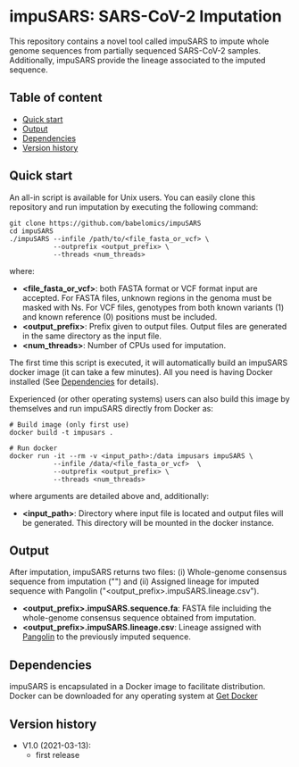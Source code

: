 # impuSARS: SARS-CoV-2 Imputation

This repository contains a novel tool called impuSARS to impute whole genome sequences from partially sequenced SARS-CoV-2 samples. Additionally, impuSARS provide the lineage associated to the imputed sequence.

## <a name="TOC">Table of content</a>
 * [Quick start](#quickstart)
 * [Output](#output)
 * [Dependencies](#dependencies)
 * [Version history](#versionhistory)


## <a name="quickstart">Quick start</a>

An all-in script is available for Unix users. You can easily clone this repository and run imputation by executing the following command:

```
git clone https://github.com/babelomics/impuSARS
cd impuSARS
./impuSARS --infile /path/to/<file_fasta_or_vcf> \
           --outprefix <output_prefix> \
           --threads <num_threads>
```

where:
 * **<file_fasta_or_vcf>**: both FASTA format or VCF format input are accepted. For FASTA files, unknown regions in the genoma must be masked with Ns. For VCF files, genotypes from both known variants (1) and known reference (0) positions must be included.
 * **<output_prefix>**: Prefix given to output files. Output files are generated in the same directory as the input file.
 * **<num_threads>**: Number of CPUs used for imputation.

The first time this script is executed, it will automatically build an impuSARS docker image (it can take a few minutes). All you need is having Docker installed (See [Dependencies](#dependencies) for details). 

Experienced (or other operating systems) users can also build this image by themselves and run impuSARS directly from Docker as:

```
# Build image (only first use)
docker build -t impusars .

# Run docker
docker run -it --rm -v <input_path>:/data impusars impuSARS \
           --infile /data/<file_fasta_or_vcf>  \
           --outprefix <output_prefix> \
           --threads <num_threads>
```

where arguments are detailed above and, additionally:
 * **<input_path>**: Directory where input file is located and output files will be generated. This directory will be mounted in the docker instance.

## <a name="output">Output</a>

After imputation, impuSARS returns two files:
 (i) Whole-genome consensus sequence from imputation ("") and (ii) Assigned lineage for imputed sequence with Pangolin ("<output_prefix>.impuSARS.lineage.csv").

* **<output_prefix>.impuSARS.sequence.fa**: FASTA file incluiding the whole-genome consensus sequence obtained from imputation.
* **<output_prefix>.impuSARS.lineage.csv**: Lineage assigned with [Pangolin](https://github.com/cov-lineages/pangolin) to the previously imputed sequence.


## <a name="dependencies">Dependencies</a>

impuSARS is encapsulated in a Docker image to facilitate distribution. Docker can be downloaded for any operating system at [Get Docker](https://docs.docker.com/get-docker/) 


## <a name="versionhistory">Version history</a>

 * V1.0 (2021-03-13): 
   * first release
